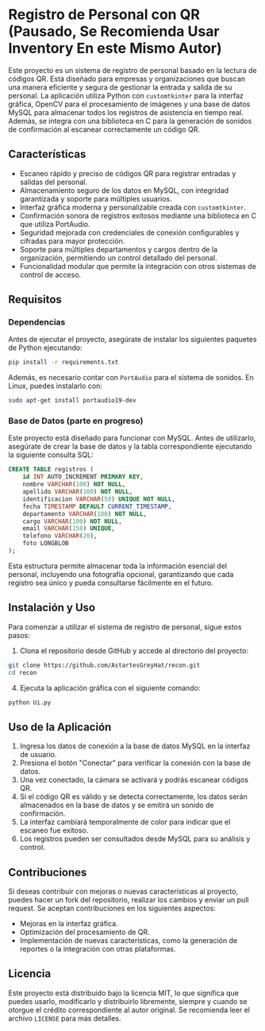 # Registro de Personal con QR (Pausado, Se Recomienda Usar Inventory En este Mismo Autor)

Este proyecto es un sistema de registro de personal basado en la lectura de códigos QR. Está diseñado para empresas y organizaciones que buscan una manera eficiente y segura de gestionar la entrada y salida de su personal. La aplicación utiliza Python con `customtkinter` para la interfaz gráfica, OpenCV para el procesamiento de imágenes y una base de datos MySQL para almacenar todos los registros de asistencia en tiempo real. Además, se integra con una biblioteca en C para la generación de sonidos de confirmación al escanear correctamente un código QR.

## Características
- Escaneo rápido y preciso de códigos QR para registrar entradas y salidas del personal.
- Almacenamiento seguro de los datos en MySQL, con integridad garantizada y soporte para múltiples usuarios.
- Interfaz gráfica moderna y personalizable creada con `customtkinter`.
- Confirmación sonora de registros exitosos mediante una biblioteca en C que utiliza PortAudio.
- Seguridad mejorada con credenciales de conexión configurables y cifradas para mayor protección.
- Soporte para múltiples departamentos y cargos dentro de la organización, permitiendo un control detallado del personal.
- Funcionalidad modular que permite la integración con otros sistemas de control de acceso.

## Requisitos
### Dependencias
Antes de ejecutar el proyecto, asegúrate de instalar los siguientes paquetes de Python ejecutando:

```bash
pip install -r requirements.txt
```

Además, es necesario contar con `PortAudio` para el sistema de sonidos. En Linux, puedes instalarlo con:

```bash
sudo apt-get install portaudio19-dev
```

### Base de Datos (parte en progreso)
Este proyecto está diseñado para funcionar con MySQL. Antes de utilizarlo, asegúrate de crear la base de datos y la tabla correspondiente ejecutando la siguiente consulta SQL:

```sql
CREATE TABLE registros (
    id INT AUTO_INCREMENT PRIMARY KEY,
    nombre VARCHAR(100) NOT NULL,
    apellido VARCHAR(100) NOT NULL,
    identificacion VARCHAR(50) UNIQUE NOT NULL,
    fecha TIMESTAMP DEFAULT CURRENT_TIMESTAMP,
    departamento VARCHAR(100) NOT NULL,
    cargo VARCHAR(100) NOT NULL,
    email VARCHAR(150) UNIQUE,
    telefono VARCHAR(20),
    foto LONGBLOB
);
```

Esta estructura permite almacenar toda la información esencial del personal, incluyendo una fotografía opcional, garantizando que cada registro sea único y pueda consultarse fácilmente en el futuro.

## Instalación y Uso
Para comenzar a utilizar el sistema de registro de personal, sigue estos pasos:

1. Clona el repositorio desde GitHub y accede al directorio del proyecto:

```bash
git clone https://github.com/AstartesGreyHat/recon.git
cd recon
```

4. Ejecuta la aplicación gráfica con el siguiente comando:

```bash
python Ui.py
```

## Uso de la Aplicación
1. Ingresa los datos de conexión a la base de datos MySQL en la interfaz de usuario.
2. Presiona el botón "Conectar" para verificar la conexión con la base de datos.
3. Una vez conectado, la cámara se activará y podrás escanear códigos QR.
4. Si el código QR es válido y se detecta correctamente, los datos serán almacenados en la base de datos y se emitirá un sonido de confirmación.
5. La interfaz cambiará temporalmente de color para indicar que el escaneo fue exitoso.
6. Los registros pueden ser consultados desde MySQL para su análisis y control.

## Contribuciones
Si deseas contribuir con mejoras o nuevas características al proyecto, puedes hacer un fork del repositorio, realizar los cambios y enviar un pull request. Se aceptan contribuciones en los siguientes aspectos:
- Mejoras en la interfaz gráfica.
- Optimización del procesamiento de QR.
- Implementación de nuevas características, como la generación de reportes o la integración con otras plataformas.

## Licencia
Este proyecto está distribuido bajo la licencia MIT, lo que significa que puedes usarlo, modificarlo y distribuirlo libremente, siempre y cuando se otorgue el crédito correspondiente al autor original. Se recomienda leer el archivo `LICENSE` para más detalles.

